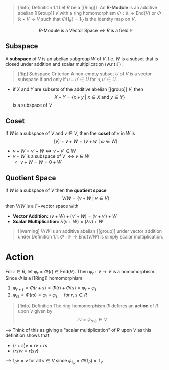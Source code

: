 
>[!info] Definition 1.1
>Let $R$ be a [[Ring]]. An **R-Module** is an additive abelian [[Group]] $V$ with a ring homomorphism $\Phi: \mathbb{R} \to \text{End}(V)$ or $\Phi: \mathbb{R} \times V \to V$ such that $\Phi(1_R) = 1_V$ is the identity map on $V$.

$$R\text{-Module is a Vector Space} \iff R\text{   is a field  } \mathbb{F}$$


## Subspace

A **subspace** of $V$ is an abelian subgroup $W$ of $V$. I.e. $W$ is a subset that is closed under addition and scalar multiplication (w.r.t $\mathbb{F}$).

>[!tip] Subspace Criterion
>A non-empty subset $U$ of $V$ is a vector subspace if and only if $u - u' \in U$ for $u,u'\in U$.

- if $X$ and $Y$ are subsets of the additive abelian [[group]] $V$, then $$X + Y = \{x+ y \:|\: x \in X \text{ and } y \in Y\}$$is a subspace of $V$




## Coset

If $W$ is a subspace of $V$ and $v \in V$, then the **coset** of $v$ in $W$ is 
$$[v] =v + W = \{v+w \:|\: \omega \in W\}$$

- $v + W = v'+ W \iff v - v' \in W$ 
- $v + W$ is a subspace of $V$ $\iff v \in W$ 
	- $v + W = W = 0 + W$






## Quotient Space

If $W$ is a subspace of $V$ then the **quotient space** 
$$V / W = \{v + W \:|\: v \in V\}$$
then $V / W$ is a $\mathbb{F}-$vector space with
- **Vector Addition:** $(v + W) + (v' + W) = (v + v') + W$ 
- **Scalar Multiplication:** $\lambda(v + W) = (\lambda v) + W$

>[!warning] $V / W$ is an additive abelian [[group]] under vector addition under Definition 1.1. $\Phi: \mathbb{F} \to \text{End}(V / W)$ is simply scalar multiplication.

# Action

For $r \in R$, let $\varphi_{r}= \Phi(r) \in \text{End}(V)$. Then $\varphi_{r}: V\to V$ is a homomorphism. Since $\Phi$ is a [[Ring]] homomorphism
1. $\varphi_{r+s} = \Phi(r+s) = \Phi(r) + \Phi(s) = \varphi_{r}+ \varphi_s$ 
2. $\varphi_{rs} = \Phi(rs) = \varphi_{r}\circ \varphi_{s}\quad$   for $r,s\in R$ 


>[!info] Definition
> The ring homomorphism $\Phi$ defines an **action** of $R$ upon $V$ given by
> $$rv = \varphi_{r(v)}\in V$$

--> Think of this as giving a "scalar multiplication" of $R$ upon $V$ as this definition shows that 
- $(r+s)v = rv + rs$
- $(rs)v = r(sv)$ 

--> $1_{R} v = v$   for all $v \in V$ since  $\varphi_{1_{R}} = \Phi(1_{R})= 1_V$ 







